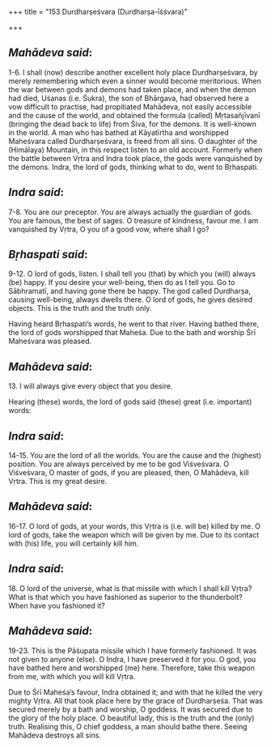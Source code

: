+++
title = "153 Durdharṣeśvara (Durdharṣa-īśśvara)"

+++
 

## *Mahādeva said*:

1-6. I shall (now) describe another excellent holy place Durdharṣeśvara, by merely remembering which even a sinner would become meritorious. When the war between gods and demons had taken place, and when the demon had died, Uśanas (i.e. Śukra), the son of Bhārgava, had observed here a vow difficult to practise, had propitiated Mahādeva, not easily accessible and the cause of the world, and obtained the formula (called) Mṛtasañjīvanī (bringing the dead back to life) from Śiva, for the demons. It is well-known in the world. A man who has bathed at Kāyatīrtha and worshipped Maheśvara called Durdharṣeśvara, is freed from all sins. O daughter of the (Himālaya) Mountain, in this respect listen to an old account. Formerly when the battle between Vṛtra and Indra took place, the gods were vanquished by the demons. Indra, the lord of gods, thinking what to do, went to Bṛhaspati.

## *Indra said*:

7-8. You are our preceptor. You are always actually the guardian of gods. You are famous, the best of sages. O treasure of kindness, favour me. I am vanquished by Vṛtra, O you of a good vow, where shall I go?

## *Bṛhaspati said*:

9-12. O lord of gods, listen. I shall tell you (that) by which you (will) always (be) happy. If you desire your well-being, then do as I tell you. Go to Sābhramatī, and having gone there be happy. The god called Durdharṣa, causing well-being, always dwells there. O lord of gods, he gives desired objects. This is the truth and the truth only.

Having heard Bṛhaspati’s words, he went to that river. Having bathed there, the lord of gods worshipped that Maheśa. Due to the bath and worship Śrī Maheśvara was pleased.

## *Mahādeva said*:

13\. I will always give every object that you desire.

Hearing (these) words, the lord of gods said (these) great (i.e. important) words:

## *Indra said*:

14-15. You are the lord of all the worlds. You are the cause and the (highest) position. You are always perceived by me to be god Viśveśvara. O Viśveśvara, O master of gods, if you are pleased, then, O Mahādeva, kill Vṛtra. This is my great desire.

## *Mahādeva said*:

16-17. O lord of gods, at your words, this Vṛtra is (i.e. will be) killed by me. O lord of gods, take the weapon which will be given by me. Due to its contact with (his) life, you will certainly kill him.

## *Indra said*:

18\. O lord of the universe, what is that missile with which I shall kill Vṛtra? What is that which you have fashioned as superior to the thunderbolt? When have you fashioned it?

## *Mahādeva said*:

19-23. This is the Pāśupata missile which I have formerly fashioned. It was not given to anyone (else). O Indra, I have preserved it for you. O god, you have bathed here and worshipped (me) here. Therefore, take this weapon from me, with which you will kill Vṛtra.

Due to Śrī Maheśa’s favour, Indra obtained it; and with that he killed the very mighty Vṛtra. All that took place here by the grace of Durdharṣeśa. That was secured merely by a bath and worship, O goddess. It was secured due to the glory of the holy place. O beautiful lady, this is the truth and the (only) truth. Realising this, O chief goddess, a man should bathe there. Seeing Mahādeva destroys all sins.


